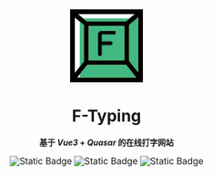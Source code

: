 <div align=center>
	<img src="./public/f-typing.png" alt="F-Typing Logo">
</div>



<h1 align=center id='f-typing'>F-Typing</h1>
<p align=center><strong>基于 <em>Vue3</em> + <em>Quasar</em> 的在线打字网站</strong></p>
<div align=center>
    <img src="https://img.shields.io/badge/Moipha%C2%A9-%2317516e?style=flat&logo=github&logoColor=white&logoSize=auto&label=%E4%B8%BB%E9%A1%B5&labelColor=%2342b883&cacheSeconds=3600&link=https%3A%2F%2Fgithub.com%2FMoipha" alt="Static Badge" style="zoom:110%;" /><span> </span>
    <img src="https://img.shields.io/badge/%E9%A1%B9%E7%9B%AE%E6%BA%90%E7%A0%81-%23282c34? style=flat&label=%E4%B8%8B%E8%BD%BD&labelColor=%23ff6464&cacheSeconds=3600&link=https%3A%2F%2Fgithub.com%2FMoipha%2Ff-typing"
    alt="Static Badge" style="zoom:112%;" /><span> </span>
    <img src="https://img.shields.io/badge/Github%20Pages-%239cbd55?style=flat&label=%E8%AE%BF%E9%97%AE&labelColor=%230e8cc7&cacheSeconds=3600&link=https%3A%2F%2Ff-typing.top" alt="Static Badge" style="zoom:112%;" />
</div>


